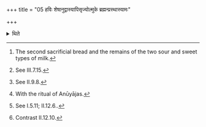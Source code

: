 +++
title = "05 हविः शेषानुद्वास्यापिसृज्योल्मुके ब्रह्मन्प्रस्थास्यामः"

+++

<details><summary>थिते</summary>

5. Having taken away the remaining oblation-materials[^1] from the altar,[^2] having thrown back the bruning fire-brands[^3] into the fire the Adhvaryu orders, “O Brahman, we shall proceed;[^4] having put a fuel stick[^5] in the Āhavanīya-fire, O Agnidh, wipe once (each one of) the enclosing sticks and the fire”.[^6]  


[^1]: The second sacrificial bread and the remains of the two sour and sweet types of milk.  

[^2]: See III.7.15.  

[^3]: See II.9.8.  

[^4]: With the ritual of Anūyājas.  

[^5]: See I.5.11; II.12.6..  

[^6]: Contrast II.12.10.  

[^7]: The order given in TB III.3.8.11 is slightly different.
</details>
